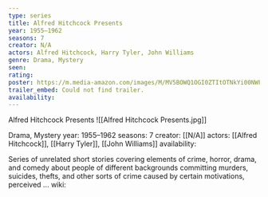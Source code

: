 ```yaml
---
type: series
title: Alfred Hitchcock Presents
year: 1955–1962
seasons: 7
creator: N/A
actors: Alfred Hitchcock, Harry Tyler, John Williams
genre: Drama, Mystery
seen:
rating: 
poster: https://m.media-amazon.com/images/M/MV5BOWQ1OGI0ZTItOTNkYi00NWFhLWE3ZWYtODVmMjkzMmM1NDYwXkEyXkFqcGdeQXVyNTA4NzY1MzY@._V1_SX300.jpg
trailer_embed: Could not find trailer.
availability:
---
```

Alfred Hitchcock Presents
![[Alfred Hitchcock Presents.jpg]]

Drama, Mystery
year: 1955–1962
seasons: 7
creator: [[N/A]]
actors: [[Alfred Hitchcock]], [[Harry Tyler]], [[John Williams]]
availability:

Series of unrelated short stories covering elements of crime, horror, drama, and comedy about people of different backgrounds committing murders, suicides, thefts, and other sorts of crime caused by certain motivations, perceived ...
wiki: 


